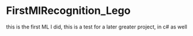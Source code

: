 # FirstMlRecognition_Lego
this is the first ML I did, this is a test for a later greater project, in c# as well
